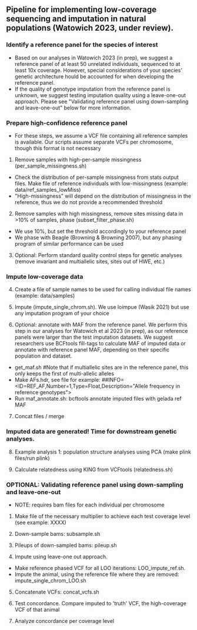 ## Pipeline for implementing low-coverage sequencing and imputation in natural populations (Watowich 2023, under review). 


### Identify a reference panel for the species of interest
* Based on our analyses in Watowich 2023 (in prep), we suggest a reference panel of at least 50 unrelated individuals, sequenced to at least 10x coverage. However, special considerations of your species' genetic architecture hould be accounted for when developing the reference panel.
* If the quality of genotype imputation from the reference panel is unknown, we suggest testing imputation quality using a leave-one-out approach. Please see "Validating reference panel using down-sampling and leave-one-out" below for more information. 


### Prepare high-confidence reference panel
* For these steps, we assume a VCF file containing all reference samples is available. Our scripts assume separate VCFs per chromosome, though this format is not necessary

1. Remove samples with high-per-sample missingness (per_sample_missingness.sh)
* Check the distribution of per-sample missingness from stats output files. Make file of reference individuals with low-missingness (example: data/ref_samples_lowMiss)
* "High-missingness" will depend on the distribution of missingness in the reference, thus we do not provide a recommended threshold

2. Remove samples with high missingness, remove sites missing data in >10% of samples, phase (subset_filter_phase.sh)
* We use 10%, but set the threshold accordingly to your reference panel
* We phase with Beagle (Browning & Browning 2007), but any phasing program of similar performance can be used

3. Optional: Perform standard quality control steps for genetic analyses (remove invariant and multiallelic sites, sites out of HWE, etc.)


### Impute low-coverage data
4. Create a file of sample names to be used for calling individual file names (example: data/samples)

5. Impute (impute_single_chrom.sh). We use loimpue (Wasik 2021) but use any imputation program of your choice

6. Optional: annotate with MAF from the reference panel. We perform this step in our analyses for Watowich et al 2023 (in prep), as our reference panels were larger than the test imputation datasets. We suggest researchers use BCFtools fill-tags to calculate MAF of imputed data or annotate with reference panel MAF, depending on their specific population and dataset. 
* get_maf.sh #Note that if multiallelic sites are in the reference panel, this only keeps the first of multi-allelic alleles
* Make AFs.hdr, see file for example: ##INFO=<ID=REF_AF,Number=1,Type=Float,Description="Allele frequency in reference genotypes">
* Run maf_annotate.sh: bcftools annotate imputed files with gelada ref MAF 

7. Concat files / merge 

### Imputed data are generated! Time for downstream genetic analyses. 
8. Example analysis 1: population structure analyses using PCA (make plink files/run plink)

9. Calculate relatedness using KING from VCFtools (relatedness.sh)

### OPTIONAL: Validating reference panel using down-sampling and leave-one-out
* NOTE: requires bam files for each individual per chromosome

1. Make file of the necessary multiplier to achieve each test coverage level (see example: XXXX)

2. Down-sample bams: subsample.sh

3. Pileups of down-sampled bams: pileup.sh

4. Impute using leave-one out approach.
* Make reference phased VCF for all LOO iterations: LOO_impute_ref.sh.
* Impute the animal, using the reference file where they are removed: impute_single_chrom_LOO.sh

5. Concatenate VCFs: concat_vcfs.sh

6. Test concordance. Compare imputed to 'truth' VCF, the high-coverage VCF of that animal

7. Analyze concordance per coverage level 

